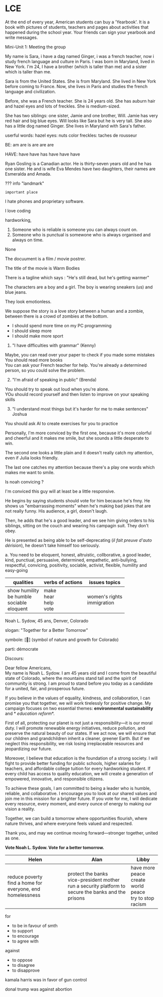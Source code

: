 # LCE

At the end of every year, American students can buy a 'Yearbook'. It is a book with pictures of students, teachers and pages about activities that happened during the school year. Your friends can sign your yearbook and write messages.

Mini-Unit 1: Meeting the group

My name is Sara, i have a dag named Ginger, i was a french teacher, now i study french language and culture in Paris. I was born in Maryland, lived in New York. I'm 24, I have a brother (which is taller than me) and a sister which is taller than me.

Sara is from the United States. She is from Maryland. She lived in New York before coming to France. Now, she lives in Paris and studies the french language and civilization.

Before, she was a French teacher. She is 24 years old. She has auburn hair and hazel eyes and lots of freckles. She is medium-sized.

She has two siblings: one sister, Jamie and one brother, Will. Jamie has very red hair and big blue eyes. Will looks like Sara but he is very tall. She also has a little dog named Ginger. She lives in Maryland with Sara's father.

userful words: 
hazel eyes: nuts color
freckles: taches de rousseur

BE:
am
are
is
are
are
are

HAVE:
have
have 
has
have
have
have

Ryan Gosling is a Canadian actor. He is thirty-seven years old and he has one sister. He and is wife Eva Mendes have two daughters, their names are Esmeralda and Amada.

??? info "landmark"

    important place

I hate phones and proprietary software.

I love coding

hardworking,

1. Someone who is reliable is someone you can always count on.
2. Someone who is punctual is somewone who is always organised and always on time.

None

The docuument is a film / movie postrer.

The title of the movie is Warm Bodies

There is a tagline which says : "He's still dead, but he's getting warmer"

The characters are a boy and a girl. The boy is wearing sneakers (us) and blue jeans.

They look emotionless.

We suppose the story is a love story between a human and a zombie, between there is a crowd of zombies at the bottom.

- I should spend more time on my PC programming
- I should sleep more
- I should make more sport

1) "I have difficulties with grammar" (Kenny)

Maybe, you can read over your paper to check if you made some mistakes<br />
You should read more books <br />
You can ask your French teacher for help. You're already a determined person, so you could solve the problem.

2) "I'm afraid of speaking in public" (Brenda)

You should try to speak out loud when you're alone. <br />
YOu should record yourself and then listen to improve 
on your speaking skills

3) "I understand most things but it's harder for me to make sentences" Joshua

You should ask AI to create exercises for you to 
practice

Personally, I'm more conviced by the first one, because it's more colorful and cheerful and it makes me smile, but she sounds a little desperate to win.

The second one looks a little plain and it doesn't really catch my attention, even if Julia looks friendly.

The last one catches my attention because there's a play one words which makes me want to smile.

Is noah convicing ?

I'm conviced this guy will at least be a little responsive.


He begins by saying students should vote for him because he's fnny. He shows us "embarrassing moments" when he's making bad jokes that are not really funny. His audience, a girl, doesn't laugh.

Then, he adds that he's a good leader, and we see him giving orders to his siblings, sitting on the couch and wearing his campagin suit. They don't obey.

He is presented as being able to be self-deprecating (_il fait preuve d'auto dérision_), he doesn't take himself too seriously.

a. You need to be eloquent, honest, altruistic, collborative, a good leader, kind, punctiual, persuasive, determined, empathetic, anti-bullying, respectful, convicing, positivity, sociable, activist, flexible, humility and easy-going

| qualities                                             | verbs of actions                | issues topics                  |
|-------------------------------------------------------|---------------------------------|--------------------------------|
| show humility<br/>be humble<br/>sociable<br/>eloquent | make<br/>hear<br/>help<br/>vote | women's rights<br/>immigration |

Noah L. Sydow, 45 ans, Denver, Colorado

slogan: "Together for a Better Tomorrow"

symbole: [🌲] (symbol of nature and growth for Colorado)

parti: démocrate

Discours:

Dear fellow Americans,  
My name is Noah L. Sydow. I am 45 years old and I come from the beautiful state of Colorado, where the mountains stand
tall and the spirit of community is strong. I am proud to stand before you today as a candidate for a united, fair, and
prosperous future.

If you believe in the values of equality, kindness, and collaboration, I can promise you that together, we will work
tirelessly for positive change. My campaign focuses on two essential themes: **environmental sustainability** and *
*education reform**.

First of all, protecting our planet is not just a responsibility—it is our moral duty. I will promote renewable energy
initiatives, reduce pollution, and preserve the natural beauty of our states. If we act now, we will ensure that our
children and grandchildren inherit a cleaner, greener Earth. But if we neglect this responsibility, we risk losing
irreplaceable resources and jeopardizing our future.

Moreover, I believe that education is the foundation of a strong society. I will fight to provide better funding for
public schools, higher salaries for teachers, and affordable college tuition for every hardworking student. If every
child has access to quality education, we will create a generation of empowered, innovative, and responsible citizens.

To achieve these goals, I am committed to being a leader who is humble, reliable, and collaborative. I encourage you to
look at our shared values and join me in this mission for a brighter future. If you vote for me, I will dedicate every
resource, every moment, and every ounce of energy to making our vision a reality.

Together, we can build a tomorrow where opportunities flourish, where nature thrives, and where everyone feels valued
and respected.

Thank you, and may we continue moving forward—stronger together, united as one.

**Vote Noah L. Sydow. Vote for a better tomorrow.**


| Helen                                                         | Alan                                                                                                        | Libby                                                         |
|---------------------------------------------------------------|-------------------------------------------------------------------------------------------------------------|---------------------------------------------------------------|
| reduce poverty<br/>find a home for everyone, end homelessness | protect the banks<br/>vice-president mother<br/>run a security platform to secure the banks and the prisons | have more peace<br/>create world peace<br/>try to stop racism |

for

- to be in favour of smth
- to support
- to encourage
- to agree with

against

- to oppose
- to disagree
- to disapprove

kamala harris was in favor of gun control

donal trump was against abortion

